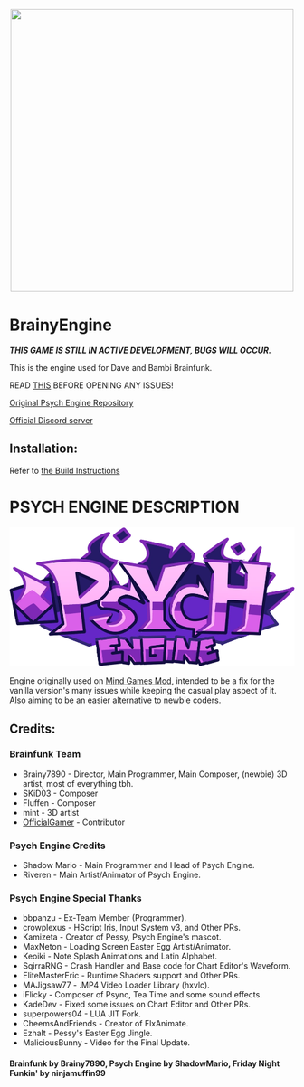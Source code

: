 <p align="center">
  <img width="500" height="500" src="https://github.com/user-attachments/assets/a1f236ec-9fdb-4b89-a0de-68d75ff170d1">
</p>

# BrainyEngine

***THIS GAME IS STILL IN ACTIVE DEVELOPMENT, BUGS WILL OCCUR.***

This is the engine used for Dave and Bambi Brainfunk.

READ [THIS](https://github.com/Brainy0789/BrainyEngine/blob/main/KNOWN_ISSUES.md) BEFORE OPENING ANY ISSUES!

[Original Psych Engine Repository](https://github.com/ShadowMario/FNF-PsychEngine)

[Official Discord server](https://discord.gg/2sFz43m4Ka)

## Installation:

Refer to [the Build Instructions](/docs/BUILDING.md)

# PSYCH ENGINE DESCRIPTION

![PsychionalEngineLogo](docs/img/PsychEngineLogoTweak.png)

Engine originally used on [Mind Games Mod](https://gamebanana.com/mods/301107), intended to be a fix for the vanilla version's many issues while keeping the casual play aspect of it. Also aiming to be an easier alternative to newbie coders.


## Credits:

### Brainfunk Team

* Brainy7890 - Director, Main Programmer, Main Composer, (newbie) 3D artist, most of everything tbh.
* SKiD03 - Composer
* Fluffen - Composer
* mint - 3D artist
* [OfficialGamer](https://github.com/Official3Gamer) - Contributor

### Psych Engine Credits
* Shadow Mario - Main Programmer and Head of Psych Engine.
* Riveren - Main Artist/Animator of Psych Engine.

### Psych Engine Special Thanks
* bbpanzu - Ex-Team Member (Programmer).
* crowplexus - HScript Iris, Input System v3, and Other PRs.
* Kamizeta - Creator of Pessy, Psych Engine's mascot.
* MaxNeton - Loading Screen Easter Egg Artist/Animator.
* Keoiki - Note Splash Animations and Latin Alphabet.
* SqirraRNG - Crash Handler and Base code for Chart Editor's Waveform.
* EliteMasterEric - Runtime Shaders support and Other PRs.
* MAJigsaw77 - .MP4 Video Loader Library (hxvlc).
* iFlicky - Composer of Psync, Tea Time and some sound effects.
* KadeDev - Fixed some issues on Chart Editor and Other PRs.
* superpowers04 - LUA JIT Fork.
* CheemsAndFriends - Creator of FlxAnimate.
* Ezhalt - Pessy's Easter Egg Jingle.
* MaliciousBunny - Video for the Final Update.

#### Brainfunk by Brainy7890, Psych Engine by ShadowMario, Friday Night Funkin' by ninjamuffin99
